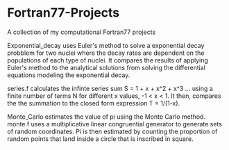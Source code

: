 # Fortran77-Projects
A collection of my computational Fortran77 projects

Exponential_decay uses Euler's method to solve a exponential decay probblem for two nuclei where the decay rates are dependent on the populations of each type of nuclei. It compares the results of applying Euler's method to the analytical solutions from solving the differential equations modeling the exponential decay.

series.f calculates the infinte series sum S = 1 + x + x^2 + x^3 ... using a finite number of terms N for different x values, -1 < x < 1. It then, compares the the summation to the closed form expression T = 1/(1-x).



Monte_Carlo estimates the value of pi using the Monte Carlo method. 
monte.f uses a multiplicative linear congruential generator to generate sets of random coordinates.
Pi is then estimated by counting the proportion of random points that land inside a circle that is inscribed in square.

